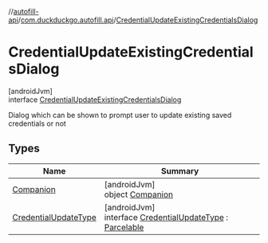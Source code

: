 //[autofill-api](../../../index.md)/[com.duckduckgo.autofill.api](../index.md)/[CredentialUpdateExistingCredentialsDialog](index.md)

# CredentialUpdateExistingCredentialsDialog

[androidJvm]\
interface [CredentialUpdateExistingCredentialsDialog](index.md)

Dialog which can be shown to prompt user to update existing saved credentials or not

## Types

| Name | Summary |
|---|---|
| [Companion](-companion/index.md) | [androidJvm]<br>object [Companion](-companion/index.md) |
| [CredentialUpdateType](-credential-update-type/index.md) | [androidJvm]<br>interface [CredentialUpdateType](-credential-update-type/index.md) : [Parcelable](https://developer.android.com/reference/kotlin/android/os/Parcelable.html) |
